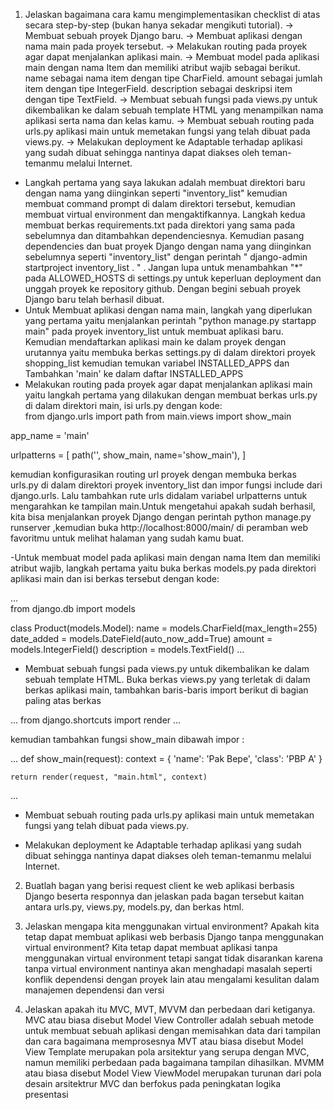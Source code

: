 1. Jelaskan bagaimana cara kamu mengimplementasikan checklist di atas secara step-by-step (bukan hanya sekadar mengikuti tutorial).
-> Membuat sebuah proyek Django baru.
-> Membuat aplikasi dengan nama main pada proyek tersebut.
-> Melakukan routing pada proyek agar dapat menjalankan aplikasi main.
-> Membuat model pada aplikasi main dengan nama Item dan memiliki atribut wajib sebagai berikut.
    name sebagai nama item dengan tipe CharField.
    amount sebagai jumlah item dengan tipe IntegerField.
    description sebagai deskripsi item dengan tipe TextField.
-> Membuat sebuah fungsi pada views.py untuk dikembalikan ke dalam sebuah template HTML yang menampilkan nama aplikasi serta nama dan kelas kamu.
-> Membuat sebuah routing pada urls.py aplikasi main untuk memetakan fungsi yang telah dibuat pada views.py.
-> Melakukan deployment ke Adaptable terhadap aplikasi yang sudah dibuat sehingga nantinya dapat diakses oleh teman-temanmu melalui Internet.

- Langkah pertama yang saya lakukan adalah membuat direktori baru dengan nama yang diinginkan seperti "inventory_list" kemudian membuat command prompt di dalam direktori tersebut, kemudian membuat virtual environment dan mengaktifkannya. Langkah kedua membuat berkas requirements.txt pada direktori yang sama pada sebelumnya dan ditambahkan dependenciesnya. Kemudian pasang dependencies dan buat proyek Django dengan nama yang diinginkan sebelumnya seperti "inventory_list" dengan perintah " django-admin startproject inventory_list . "  . Jangan lupa untuk menambahkan "*" pada ALLOWED_HOSTS di settings.py untuk keperluan deployment dan unggah proyek ke repository github. Dengan begini sebuah proyek Django baru telah berhasil dibuat.
- Untuk Membuat aplikasi dengan nama main, langkah yang diperlukan yang pertama yaitu menjalankan perintah "python manage.py startapp main" pada proyek inventory_list untuk membuat aplikasi baru. Kemudian mendaftarkan aplikasi main ke dalam proyek dengan urutannya yaitu membuka berkas settings.py di dalam direktori proyek shopping_list kemudian temukan variabel INSTALLED_APPS dan Tambahkan 'main' ke dalam daftar INSTALLED_APPS
- Melakukan routing pada proyek agar dapat menjalankan aplikasi main yaitu langkah pertama yang dilakukan dengan membuat berkas urls.py di dalam direktori main, isi urls.py dengan kode:    
from django.urls import path
from main.views import show_main

app_name = 'main'

urlpatterns = [
    path('', show_main, name='show_main'),
]

kemudian konfigurasikan routing url proyek dengan membuka berkas urls.py di dalam direktori proyek inventory_list dan impor fungsi include dari django.urls. Lalu tambahkan rute urls didalam variabel urlpatterns untuk mengarahkan ke tampilan main.Untuk mengetahui apakah sudah berhasil, kita bisa menjalankan proyek Django dengan perintah python manage.py runserver ,kemudian buka http://localhost:8000/main/ di peramban web favoritmu untuk melihat halaman yang sudah kamu buat.

-Untuk membuat model pada aplikasi main dengan nama Item dan memiliki atribut wajib, langkah pertama yaitu buka berkas models.py pada direktori aplikasi main dan isi berkas tersebut dengan kode:

...   
from django.db import models

class Product(models.Model):
    name = models.CharField(max_length=255)
    date_added = models.DateField(auto_now_add=True)
    amount = models.IntegerField()
    description = models.TextField()
...

- Membuat sebuah fungsi pada views.py untuk dikembalikan ke dalam sebuah template HTML. Buka berkas views.py yang terletak di dalam berkas aplikasi main, tambahkan baris-baris import berikut di bagian paling atas berkas

...
from django.shortcuts import render
...

kemudian tambahkan fungsi show_main dibawah impor :

...
def show_main(request):
    context = {
        'name': 'Pak Bepe',
        'class': 'PBP A'
    }

    return render(request, "main.html", context)
...

- Membuat sebuah routing pada urls.py aplikasi main untuk memetakan fungsi yang telah dibuat pada views.py.

- Melakukan deployment ke Adaptable terhadap aplikasi yang sudah dibuat sehingga nantinya dapat diakses oleh teman-temanmu melalui Internet.

2. Buatlah bagan yang berisi request client ke web aplikasi berbasis Django beserta responnya dan jelaskan pada bagan tersebut kaitan antara urls.py, views.py, models.py, dan berkas html.


3. Jelaskan mengapa kita menggunakan virtual environment? Apakah kita tetap dapat membuat aplikasi web berbasis Django tanpa menggunakan virtual environment?
Kita tetap dapat membuat aplikasi tanpa menggunakan virtual environment tetapi sangat tidak disarankan karena tanpa virtual environment nantinya akan menghadapi masalah seperti konflik dependensi dengan proyek lain atau mengalami kesulitan dalam manajemen dependensi dan versi

4. Jelaskan apakah itu MVC, MVT, MVVM dan perbedaan dari ketiganya.
MVC atau biasa disebut Model View Controller adalah sebuah metode untuk membuat sebuah aplikasi dengan memisahkan data dari tampilan dan cara bagaimana memprosesnya
MVT atau biasa disebut Model View Template merupakan pola arsitektur yang serupa dengan MVC, namun memiliki perbedaan pada bagaimana tampilan dihasilkan.
MVMM atau biasa disebut Model View ViewModel merupakan turunan dari pola desain arsitektrur MVC dan berfokus pada peningkatan logika presentasi